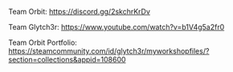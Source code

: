 Team Orbit:
https://discord.gg/2skchrKrDv

Team Glytch3r:
https://www.youtube.com/watch?v=b1V4g5a2fr0

Team Orbit Portfolio:
https://steamcommunity.com/id/glytch3r/myworkshopfiles/?section=collections&appid=108600 
